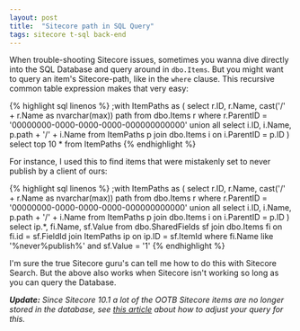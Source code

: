 ```yaml
---
layout: post
title:  "Sitecore path in SQL Query"
tags: sitecore t-sql back-end
---
```


When trouble-shooting Sitecore issues, sometimes you wanna dive directly into the SQL Database and query around in `dbo.Items`. But you might want to query an item's Sitecore-path, like in the `where` clause. This recursive common table expression makes that very easy:

<script src="https://gist.github.com/asontu/0feb1c592a42dd0cea34bbf0c9eee806/6ced10f4be8f34231321bbcc554c47488a7b69b8.js"></script>
<noscript>
{% highlight sql linenos %}
;with ItemPaths as (
	select r.ID, r.Name, cast('/' + r.Name as nvarchar(max)) path
	from dbo.Items r
	where r.ParentID = '00000000-0000-0000-0000-000000000000'
	union all
	select i.ID, i.Name, p.path + '/' + i.Name
	from ItemPaths p
	join dbo.Items i on i.ParentID = p.ID
)
select top 10 *
from ItemPaths
{% endhighlight %}
</noscript>

For instance, I used this to find items that were mistakenly set to never publish by a client of ours:

{% highlight sql linenos %}
;with ItemPaths as (
	select r.ID, r.Name, cast('/' + r.Name as nvarchar(max)) path
	from dbo.Items r
	where r.ParentID = '00000000-0000-0000-0000-000000000000'
	union all
	select i.ID, i.Name, p.path + '/' + i.Name
	from ItemPaths p
	join dbo.Items i on i.ParentID = p.ID
)
select ip.*, fi.Name, sf.Value
from dbo.SharedFields sf
join dbo.Items fi on fi.id = sf.FieldId
join ItemPaths ip on ip.ID = sf.ItemId
where fi.Name like '%never%publish%'
  and sf.Value = '1'
{% endhighlight %}

I'm sure the true Sitecore guru's can tell me how to do this with Sitecore Search. But the above also works when Sitecore isn't working so long as you can query the Database.

_**Update:** Since Sitecore 10.1 a lot of the OOTB Sitecore items are no longer stored in the database, see [this article](/2022/05/09/revisited-sitecore-path-in-sql-query.html) about how to adjust your query for this._